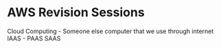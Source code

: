 # AWS Revision Sessions

Cloud Computing - Someone else computer that we use through internet
IAAS - 
PAAS
SAAS